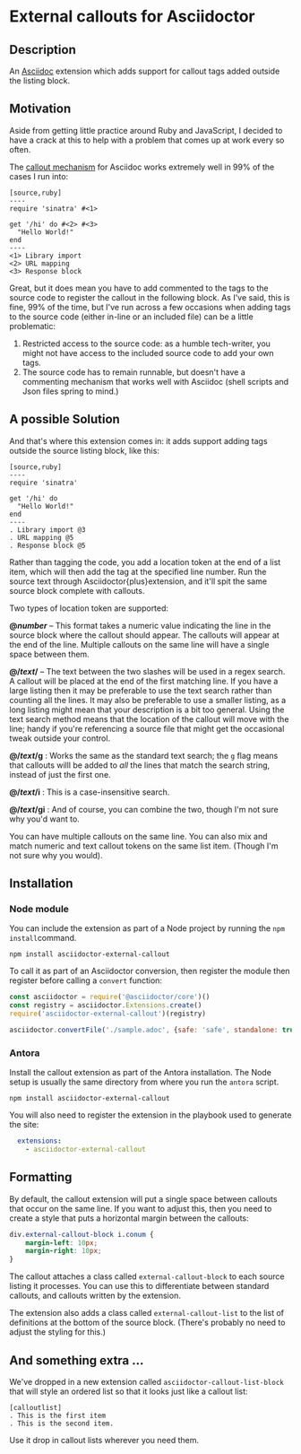 # External callouts for Asciidoctor

## Description

An [Asciidoc](https://asciidoctor.org/) extension which adds support for callout tags added outside the listing block.

## Motivation

Aside from getting little practice around  Ruby and JavaScript, I decided to have a crack at this to help with a problem that comes up at work every so often.

The [callout mechanism](https://docs.asciidoctor.org/asciidoc/latest/verbatim/callouts/) for Asciidoc works extremely well in 99% of the cases I run into:

```asciidoc
[source,ruby]
----
require 'sinatra' #<1>

get '/hi' do #<2> #<3>
  "Hello World!"
end
----
<1> Library import
<2> URL mapping
<3> Response block
```

Great, but it does mean you have to add commented to the tags to the source code to register the callout in the following block. As I've said, this is fine, 99% of the time, but I've run across a few occasions when adding tags to the source code (either in-line or an included file) can be a little problematic:

1. Restricted access to the source code: as a humble tech-writer, you might not have access to the included source code to add your own tags.
2. The source code has to remain runnable, but doesn't have a commenting mechanism that works well with Asciidoc (shell scripts and Json files spring to mind.)

## A possible Solution
And that's where this extension comes in: it adds support adding tags outside the source listing block, like this:


```asciidoc
[source,ruby]
----
require 'sinatra'

get '/hi' do
  "Hello World!"
end
----
. Library import @3
. URL mapping @5
. Response block @5
```

Rather than tagging the code, you add a location token at the end of a list item, which will then add the tag at the specified line number. Run the source text through Asciidoctor{plus}extension, and it'll spit the same source block complete with callouts.

Two types of location token are supported:

**@_number_** – This format takes a numeric value indicating the line in the source block where the callout should appear. The callouts will appear at the end of the line. Multiple callouts on the same line will have a single space between them.

**@/_text_/** – The text between the two slashes will be used in a regex search. A callout will be placed at the end of the first matching line.
If you have a large listing then it may be preferable to use the text search rather than counting all the lines. It may also be preferable to use a smaller listing, as a long listing might mean that your description is a bit too general.
Using the text search method means that the location of the callout will move with the line; handy if you're referencing a source file that might get the occasional tweak outside your control.

**@/_text_/g**
: Works the same as the standard text search; the `g` flag means that callouts willl be added to _all_ the lines that match the search string, instead of just the first one.

**@/_text_/i**
: This is a case-insensitive search.

**@/_text_/gi**
: And of course, you can combine the two, though I'm not sure why you'd want to.

You can have multiple callouts on the same line.
You can also mix and match numeric and text callout tokens on the same list item. (Though I'm not sure why you would).


## Installation

### Node module

You can include the extension as part of a Node project by running the `npm install`command.

`npm install asciidoctor-external-callout`

To call it as part of an Asciidoctor conversion, then register the module then register before calling a `convert` function:

```javascript
const asciidoctor = require('@asciidoctor/core')()
const registry = asciidoctor.Extensions.create()
require('asciidoctor-external-callout')(registry)

asciidoctor.convertFile('./sample.adoc', {safe: 'safe', standalone: true, extension_registry: registry})
```

### Antora

Install the callout extension as part of the Antora installation. The Node setup is usually the same directory from where you run the `antora` script.

`npm install asciidoctor-external-callout`

You will also need to register the extension in the playbook used to generate the site:

```yaml
  extensions:
    - asciidoctor-external-callout

```

## Formatting

By default, the callout extension will put a single space between callouts that occur on the same line. If you want to adjust this, then you need to create a style that puts a horizontal margin between the callouts:

```css
div.external-callout-block i.conum {
    margin-left: 10px;
    margin-right: 10px;
}
```
The callout attaches a class called `external-callout-block` to each source listing it processes. You can use this to differentiate between standard callouts, and callouts written by the extension.

The extension also adds a class called `external-callout-list` to the list of definitions at the bottom of the source block. (There's probably no need to adjust the styling for this.)

## And something extra …
We've dropped in a new extension called `asciidoctor-callout-list-block` that will style an ordered list so that it looks just like a callout list:

```asciidoc
[calloutlist]
. This is the first item
. This is the second item.
```

Use it drop in callout lists wherever you need them.

